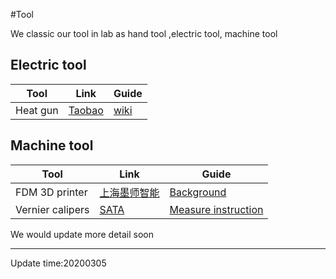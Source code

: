 



#Tool

We classic our tool in lab as hand tool ,electric tool, machine tool




## Electric tool



|  Tool   | Link  |Guide|
|  ----  | ----  |----  |
| Heat gun |  [Taobao](https://item.taobao.com/item.htm?spm=a1z0d.7625083.1998302264.5.5c5f4e69Uf72hQ&id=592495847946)  |[wiki](https://en.wikipedia.org/wiki/Heat_gun)  |


## Machine tool

|  Tool   | Link  |Guide|
|  ----  | ----  |----  |
| FDM 3D printer |  [上海墨师智能](www.makerthink.com) | [Background](https://www.nexmaker.com/doc/3_3dprinter/1.3Dprintingbackground.html) |
|   Vernier calipers | [SATA](https://detail.tmall.com/item.htm?spm=a230r.1.14.30.2946591674NsAU&id=38645021794&ns=1&abbucket=4)|[Measure instruction](https://www.britannica.com/technology/vernier-caliper)  |






We would update more detail soon

*****

Update time:20200305
